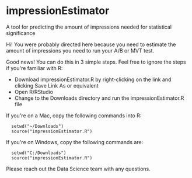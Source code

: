 # impressionEstimator
A tool for predicting the amount of impressions needed for statistical significance

Hi! You were probably directed here because you need to estimate the amount of impressions you need to run your A/B or MVT test.

Good news! You can do this in 3 simple steps. Feel free to ignore the steps if you're familiar with R:

<ul>
<li> Download impressionEstimator.R by right-clicking on the link and clicking Save Link As or equivalent
<li> Open R/RStudio 
<li> Change to the Downloads directory and run the impressionEstimator.R file
</ul>

If you're on a Mac, copy the following commands into R:
      
      setwd("~/Downloads")
      source("impressionEstimator.R")
      
      
If you're on Windows, copy the following commands are:

      setwd("C:/Downloads")
      source("impressionEstimator.R")
      

Please reach out the Data Science team with any questions.


